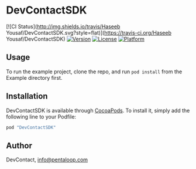 # DevContactSDK

[![CI Status](http://img.shields.io/travis/Haseeb Yousaf/DevContactSDK.svg?style=flat)](https://travis-ci.org/Haseeb Yousaf/DevContactSDK)
[![Version](https://img.shields.io/cocoapods/v/DevContactSDK.svg?style=flat)](http://cocoapods.org/pods/DevContactSDK)
[![License](https://img.shields.io/cocoapods/l/DevContactSDK.svg?style=flat)](http://cocoapods.org/pods/DevContactSDK)
[![Platform](https://img.shields.io/cocoapods/p/DevContactSDK.svg?style=flat)](http://cocoapods.org/pods/DevContactSDK)

## Usage

To run the example project, clone the repo, and run `pod install` from the Example directory first.


## Installation

DevContactSDK is available through [CocoaPods](http://cocoapods.org). To install
it, simply add the following line to your Podfile:

```ruby
pod "DevContactSDK"
```

## Author

DevContact, info@pentaloop.com

